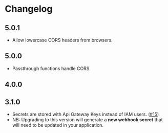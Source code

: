 # Changelog

## 5.0.1

- Allow lowercase CORS headers from browsers.

## 5.0.0

- Passthrough functions handle CORS.

## 4.0.0

## 3.1.0

- Secrets are stored with Api Gateway Keys instead of IAM users. ([#15](https://github.com/mapbox/hookshot/pull/15))
- NB: Upgrading to this version will generate a **new webhook secret** that will need to be updated in your application.
